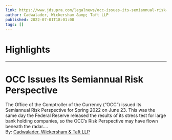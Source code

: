```yaml
---
link: https://www.jdsupra.com/legalnews/occ-issues-its-semiannual-risk-4282319/
author: Cadwalader, Wickersham &amp; Taft LLP
published: 2022-07-01T18:01:00
tags: []
---
```

# Highlights


---
# OCC Issues Its Semiannual Risk Perspective
The Office of the Comptroller of the Currency (“OCC”) issued its Semiannual Risk Perspective for Spring 2022 on June 23. This was the same day the Federal Reserve released the results of its stress test for large bank holding companies, so the OCC’s Risk Perspective may have flown beneath the radar....  
By: [Cadwalader, Wickersham & Taft LLP](https://www.jdsupra.com/profile/cadwalader_wickersham_taft/)